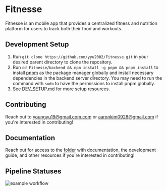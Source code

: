 # Fitnesse
Fitnesse is an mobile app that provides a centralized fitness and nutrition platform for users to track both their food and workouts.

## Development Setup
1. Run `git clone https://github.com/yyu2002/Fitnesse.git` in your desired parent directory to clone the repository.
2. Run `cd Fitnesse/backend && npm install -g pnpm && pnpm install` to install [pnpm](https://pnpm.io/installation) as the package manager globally and install necessary dependencies in the backend server directory. You may need to run the command with `sudo` to have the permissions to install pnpm globally.
3. See [DEV_SETUP.md](https://github.com/yyu2002/Fitnesse/blob/main/DEV_SETUP.md) for more setup resources.

## Contributing
Reach out to [youngyu19@gmail.com.com](mailto:youngyu2002@gmail.com) or [aaronkim0928@gmail.com](mailto:aaronkim0928@gmail.com) if you're interested in contributing!


## Documentation
Reach out for access to the [folder](https://drive.google.com/drive/u/0/folders/14OD0Z6h0RKR4SW87Mh0a9upd-fyANRFn) with documentation, the development guide, and other resources if you're interested in contributing!

## Pipeline Statuses
![example workflow](https://github.com/yyu2002/Fitnesse/actions/workflows/backend_pipeline.yml/badge.svg)

